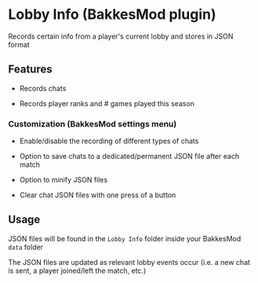 # Lobby Info (BakkesMod plugin)

Records certain info from a player's current lobby and stores in JSON format

## Features

- Records chats

- Records player ranks and # games played this season

### Customization (BakkesMod settings menu)

- Enable/disable the recording of different types of chats
    
- Option to save chats to a dedicated/permanent JSON file after each match
  
- Option to minify JSON files

- Clear chat JSON files with one press of a button

## Usage

JSON files will be found in the `Lobby Info` folder inside your BakkesMod `data` folder

The JSON files are updated as relevant lobby events occur (i.e. a new chat is sent, a player joined/left the match, etc.)